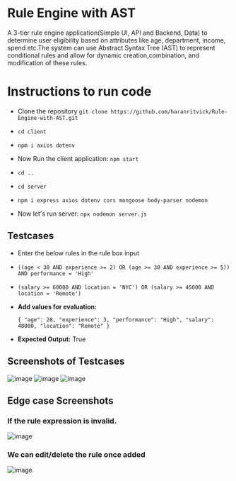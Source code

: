 # Rule Engine with AST

A 3-tier rule engine application(Simple UI, API and Backend, Data) to determine
user eligibility based on attributes like age, department, income, spend etc.The system can use Abstract Syntax Tree (AST) to represent conditional rules and allow for dynamic
creation,combination, and modification of these rules.


# Instructions to run code

 - Clone the repository `git clone https://github.com/haranritvick/Rule-Engine-with-AST.git`
 
 - `cd client`
 - `npm i axios dotenv`
 - Now Run the client application: `npm start`
 - `cd ..`
 - `cd server`
 - `npm i express axios dotenv cors mongoose body-parser nodemon`
 - Now let's run server: `npx nodemon server.js`

## Testcases

 - Enter the below rules in the rule box input
 - `((age < 30 AND experience >= 2) OR (age >= 30 AND experience >= 5)) AND performance = 'High'`
 - `(salary >= 60000 AND location = 'NYC') OR (salary >= 45000 AND location = 'Remote')`

- **Add values for evaluation:**

   `{
    "age": 28,
    "experience": 3,
    "performance": "High",
    "salary": 48000,
    "location": "Remote"
    }`
 - **Expected Output:** True

## Screenshots of Testcases
![image](https://github.com/user-attachments/assets/b9a1198f-bcf9-49cc-9aea-e356f8c28693)
![image](https://github.com/user-attachments/assets/ce9a7764-1345-44c0-b8a3-609d21d75049)
![image](https://github.com/user-attachments/assets/8ccc2d30-43a7-4253-b6ba-25aa2de27e0a)

## Edge case Screenshots
 ### If the rule expression is invalid.

![image](https://github.com/user-attachments/assets/e36996c6-b457-46ff-b24c-2193cc33d1bf)

### We can edit/delete the rule once added

![image](https://github.com/user-attachments/assets/6cf31094-1133-42ad-9e81-5eeda6cfb519)
